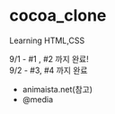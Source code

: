 # cocoa_clone

Learning HTML,CSS

9/1 - #1 , #2 까지 완료!<br>
9/2 - #3, #4 까지 완료<br>
<ul>    
        <li>animaista.net(참고)</li>
        <li>@media</li>
</ul>
